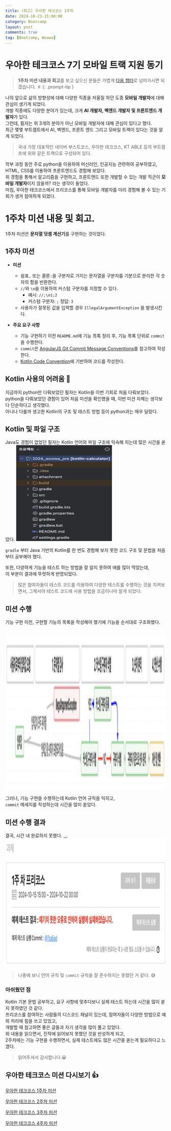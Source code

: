 ```yaml
---
title: (회고) 우아한 테크코스 1주차
date: 2024-10-23-15:00:00
category: Bootcamp
layout: post
comments: true
tag: [Bootcamp, Woowa]
---
```


# **우아한 테크코스 7기 모바일 트랙 지원 동기**
> **1주차 미션 내용과 회고**를 보고 싶으신 분들은 가볍게 [다음 챕터](#1주차-미션)로 넘어가시면 되겠습니다. ㅎ
{: .prompt-tip }

나의 앞으로 삶의 방향성에 대해 다양한 직종을 저울질 하던 도중 **모바일 개발자**에 대해 관심이 생기게 되었다.  
개발 직종에도 다양한 분야가 있는데, 크게 **AI 개발자, 벡엔드 개발자 및 프론트엔드 개발자**가 있다.  
그런데, 필자는 위 3개의 분야가 아닌 모바일 개발자에 대해 관심이 있다고 했다.  
최근 몇몇 부트캠트에서 AI, 벡엔드, 프론트 엔드 그리고 모바일 트랙이 있다는 것을 알게 되었다.  

> 국내 가장 대표적인 네이버 부스트코스, 우아한 테크코스, KT ABLE 등의 부트캠프에 위와 같은 트랙으로 구성되어 있다.

학부 과정 동안 주로 python을 이용하여 머신러인, 인공지능 관련하여 공부하였고,  
HTML, CSS를 이용하여 프론트엔드도 경험해 보았다.  
위 경험을 통해서 알고리즘을 구현하고, 프론트엔드 또한 개발할 수 있는 개발 직군이 **모바일 개발자**이지 않을까? 라는 생각이 들었다.  
마침, 우아한 테크코스에서 프리코스를 통해 모바일 개발자를 미리 경험해 볼 수 있는 기회가 생겨 참여하게 되었다.  

# **1주차 미션 내용 및 회고**. 
1주차 미션은 **문자열 덧셈 계산기**를 구현하는 것이었다.  

## **1주차 미션**
- **미션**
  - 쉼표`,` 또는 콜론`:`을 구분자로 가지는 문자열을 구분자를 기분으로 분리한 각 숫자의 함을 반환한다.
  - `//`와 `\n`을 이용하여 커스텀 구분자를 지정할 수 있다.
    - 예시: `//;\n1;2` 
    - 커스텀 구분자: `;` 정답: `3`
  - 사용자가 잘못된 값을 입력할 경우 `IllegalArgumentException` 을 발생시킨다.

- **주요 요구 사항**
  - 기능 구현하기 이전 `README.md`에 기능 목록 정리 후, 기능 목록 단위로 `commit`을 수행한다.
  - `commit`은 [AngularJS Git Commit Message Conventions](https://gist.github.com/stephenparish/9941e89d80e2bc58a153)를 참고하여 작성한다.
  - [Kotlin Code Convention](https://kotlinlang.org/docs/coding-conventions.html)에 기반하여 코드를 작성한다.

## **Kotlin 사용의 어려움** 😬

지금까지 python만 다뤄보았던 필자는 Kotlin을 이번 기회로 처음 다뤄보았다.  
python을 다뤄보았던 경험이 있어 처음 미션을 확인했을 때, 이번 미션 자체는 생각보다 단순하다고 생각했다.  
아니나 다를까 생고한 Kotlin의 구조 및 테스트 방법 등이 python과는 매우 달랐다.


## **Kotlin 및 파일 구조**

Java도 경험이 없었던 필자는 Kotlin 언어와 파일 구조에 익숙해 지는데 많은 시간을 쏟았다.
<img src="/assets/attachment/bootcamp/woowa_1st_1.png" alt="Kotlin Project Structure" width="300" height="300">

 `gradle` 부터 Java 기반의 Kotlin를 한 번도 경험해 보지 못한 코드 구조 및 문법을 처음부터 공부해야 했다.

또한, 다양하게 기능을 테스트 하는 방법을 잘 알지 못하여 애를 많이 먹었는데,  
이 부분이 결과에 뚜렷하게 반영되었다.

> 많은 참여자들이 테스트 코드를 이용하여 다양한 테스트를 수행하는 것을 지켜보면서, 그제서야 테스트 코드에 사용 방법을 조금이나마 알게 되었다.

## **미션 수행**
기능 구현 이전, 구현할 기능의 목록을 작성해야 했기에 기능을 순서대로 구조화했다.

<img src="/assets/attachment/bootcamp/woowa_1st_2.png" alt="Kotlin Project Structure" width="800" height="500">

그러나, 기능 구현을 수행하는데 Kotlin 언어 규칙을 익히고,  
`commit` 메세지를 작성하는데 시간을 많이 쏟았다.

## 미션 수행 결과 
결국, 시간 내 완료하지 못했다. ,,,  
<img src="/assets/attachment/bootcamp/woowa_1st_3.png" alt="Kotlin Project Structure" width="600" height="400">

> 나중에 보니 언어 규칙 및 `commit` 규칙을 잘 준수하지는 못했던 거 같다. 😅

### **아쉬웠던 점**

Kotlin 기본 문법 공부하고, 요구 사항에 맞추다보니 실제 테스트 하는데 시간을 많이 쏟지 못하였던 것 같다.  
프리코스를 참여하는 사람들의 디스코드 채널이 있는데, 참여자들이 다양한 방법으로 예외 처리에 힘을 쓰고 있었고,  
개발할 때 참고하면 좋은 글들과 자기 생각을 많이 풀고 있었다.  
위 내용을 읽으면서, 진작에 읽어보지 못했던 것을 반성하게 되고,  
2주차에는 기능 구현을 수행하면서, 실제 테스트에도 많은 시간을 쏟는게 필요하다고 느꼈다.

> 읽어주셔서 감사합니다.😀

## **우아한 테크코스 미션 다시보기 👍**
[우아한 테크코스 1주차 미션](https://gumraze-git.github.io/posts/2024_woowa_week1/)

[우아한 테크코스 2주차 미션](https://gumraze-git.github.io/posts/2024_woowa_week2/)

[우아한 테크코스 3주차 미션](https://gumraze-git.github.io/posts/2024_woowa_week3/)

[우아한 테크코스 4주차 미션](https://gumraze-git.github.io/posts/2024_woowa_week4/)
